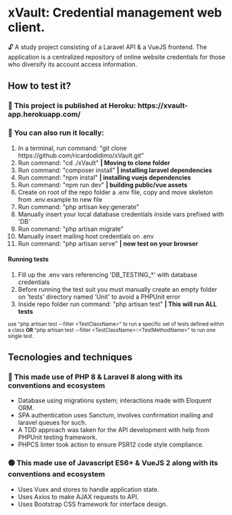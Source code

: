 <h1>xVault: Credential management web client.</h1>
    <p> 🔓 A study project consisting of a Laravel API & a VueJS frontend. The application is a centralized repository of online website credentials for those who diversify its account access information. </p>
    <h2>How to test it?</h2>
    <h3> 🔷 This project is published at Heroku: https://xvault-app.herokuapp.com/ </h3>
    <h3> 🔷 You can also run it locally: </h3>
    <ol>
        <li>In a terminal, run command: "git clone https://github.com/ricardodidimo/xVault.git"</li>
        <li>Run command: "cd ./xVault" <strong>| Moving to clone folder</strong></li>
        <li>Run command: "composer install"  <strong>| installing laravel dependencies</strong></li>
        <li>Run command: "npm instal" <strong>| installing vuejs dependencies</strong></li>
        <li>Run command: "npm run dev" <strong>| building public/vue assets</strong></li>
        <li>Create on root of the repo folder a .env file, copy and move skeleton from .env.example to new file</li>
        <li>Run command: "php artisan key:generate"</li>
        <li>Manually insert your local database credentials inside vars prefixed with 'DB'</li>
        <li>Run command: "php artisan migrate"</li>
        <li>Manually insert mailing host credentials on .env</li>
        <li>Run command: "php artisan serve" <strong>| now test on your browser</strong></li>
    </ol>
    <h4>Running tests</h4>
    <ol>
        <li>Fill up the .env vars referencing 'DB_TESTING_*' with database credentials</li>
        <li>Before running the test suit you must manually create an empty folder on 'tests' directory named 'Unit' to avoid a PHPUnit error</li>
        <li>Inside repo folder run command: "php artisan test" <strong>| This will run ALL tests</strong></li>
    </ol>
    <small>use "php artisan test --filter &lt;TestClassName&gt;" to run a specific set of tests defined within a class <strong>OR</strong> "php artisan test --filter &lt;TestClassName&gt;::&lt;TestMethodName&gt;" to run one single test.</small>
    <h2>Tecnologies and techniques</h2>
    <h3> 🔺 This made use of PHP 8 & Laravel 8 along with its conventions and ecosystem</h3>
    <ul>
    <li>Database using migrations system; interactions made with Eloquent ORM. </li>
    <li>SPA authentication uses Sanctum, involves confirmation mailing and laravel queues for such.</li>
    <li>A TDD approach was taken for the API development with help from PHPUnit testing framework.</li>
    <li>PHPCS linter took action to ensure PSR12 code style compliance.</li>
    </ul>
    <h3> 🟢 This made use of Javascript ES6+ & VueJS 2 along with its conventions and ecosystem</h3>
    <ul>
    <li>Uses Vuex and stores to handle application state.</li>
    <li>Uses Axios to make AJAX requests to API.</li>
    <li>Uses Bootstrap CSS framework for interface design.</li>
    </ul>
    
    
